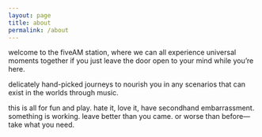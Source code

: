 ```yaml
---
layout: page
title: about
permalink: /about
---
```


welcome to the fiveAM station, where we can all experience universal moments together if you just leave the door open to your mind while you’re here. 

delicately hand-picked journeys to nourish you in any scenarios that can exist in the worlds through music. 

this is all for fun and play. hate it, love it, have secondhand embarrassment. something is working. leave better than you came. or worse than before—take what you need.